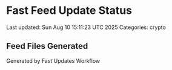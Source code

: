 # Fast Feed Update Status
Last updated: Sun Aug 10 15:11:23 UTC 2025
Categories: crypto

## Feed Files Generated

Generated by Fast Updates Workflow
